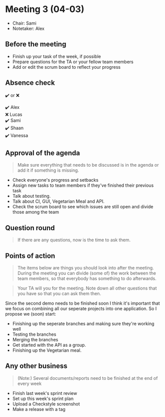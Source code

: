 # Meeting 3 (04-03)
- Chair: Sami
- Notetaker: Alex

## Before the meeting

 - Finish up your task of the week, if possible
 - Prepare questions for the TA or your fellow team members
 - Add or edit the scrum board to reflect your progress

## Absence check
:heavy_check_mark: or :x: <br/>

:heavy_check_mark: Alex<br/>
:x: Lucas<br/>
:heavy_check_mark: Sami<br/>
:heavy_check_mark: Shaan<br/>
:heavy_check_mark: Vanessa<br/>

## Approval of the agenda
> Make sure everything that needs to be discussed is in the agenda or add it if something is missing.

 - Check everyone's progress and setbacks
 - Assign new tasks to team members if they've finished their previous task
 - Talk about testing.
 - Talk about CI, GUI, Vegetarian Meal and API.
 - Check the scrum board to see which issues are still open and divide those among the team


## Question round
> If there are any questions, now is the time to ask them.
 

## Points of action
> The items below are things you should look into after the meeting. During the meeting you can divide (some of) the work between the team members, so that everybody has something to do afterwards.

> Your TA will you for the meeting. Note down all other questions that you have so that you can ask them then.

 Since the second demo needs to be finished soon I think it's important that we focus on combining all our seperate projects into one application. So I propose we (soon) start:
 - Finishing up the seperate branches and making sure they're working well
 - Testing the branches
 - Merging the branches
 - Get started with the API as a group.
 - Finishing up the Vegetarian meal.


## Any other business
> (Note:) Several documents/reports need to be finished at the end of every week
 - Finish last week's sprint review
 - Set up this week's sprint plan
 - Upload a Checkstyle screenshot
 - Make a release with a tag